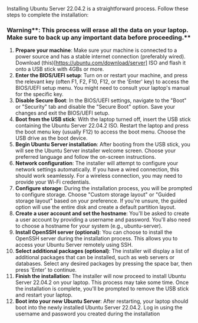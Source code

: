 Installing Ubuntu Server 22.04.2 is a straightforward process. Follow these steps to complete the installation:



### Warning**: This process will erase all the data on your laptop. Make sure to back up any important data before proceeding.**



1. **Prepare your machine**: 
Make sure your machine is connected to a power source and has a stable internet connection (preferably wired).
Download (this)[https://ubuntu.com/download/server] ISO and flash it onto a USB stick with 4GBs or more.
2. **Enter the BIOS/UEFI setup**: 
Turn on or restart your machine, and press the relevant key (often F1, F2, F10, F12, or the 'Enter' key) to access the BIOS/UEFI setup menu. You might need to consult your laptop's manual for the specific key.
3. **Disable Secure Boot**: 
In the BIOS/UEFI settings, navigate to the "Boot" or "Security" tab and disable the "Secure Boot" option. Save your changes and exit the BIOS/UEFI setup.
4. **Boot from the USB stick**:
With the laptop turned off, insert the USB stick containing the Ubuntu Server 22.04.2 ISO. Restart the laptop and press the boot menu key (usually F12) to access the boot menu. Choose the USB drive as the boot device.
5. **Begin Ubuntu Server installation**: 
After booting from the USB stick, you will see the Ubuntu Server installer welcome screen. Choose your preferred language and follow the on-screen instructions.
6. **Network configuration**: 
The installer will attempt to configure your network settings automatically. If you have a wired connection, this should work seamlessly. For a wireless connection, you may need to provide your Wi-Fi credentials.
7. **Configure storage**: 
During the installation process, you will be prompted to configure storage. Choose "Custom storage layout" or "Guided storage layout" based on your preference. If you're unsure, the guided option will use the entire disk and create a default partition layout.
8. **Create a user account and set the hostname**: 
You'll be asked to create a user account by providing a username and password. You'll also need to choose a hostname for your system (e.g., ubuntu-server).
9. **Install OpenSSH server (optional)**: 
You can choose to install the OpenSSH server during the installation process. This allows you to access your Ubuntu Server remotely using SSH.
10. **Select additional packages (optional)**: 
The installer will display a list of additional packages that can be installed, such as web servers or databases. Select any desired packages by pressing the space bar, then press 'Enter' to continue.
11. **Finish the installation**: 
The installer will now proceed to install Ubuntu Server 22.04.2 on your laptop. This process may take some time. Once the installation is complete, you'll be prompted to remove the USB stick and restart your laptop.
12. **Boot into your new Ubuntu Server**: 
After restarting, your laptop should boot into the newly installed Ubuntu Server 22.04.2. Log in using the username and password you created during the installation
